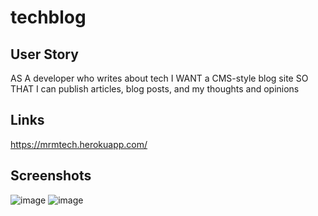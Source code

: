 # techblog

## User Story 

AS A developer who writes about tech
I WANT a CMS-style blog site
SO THAT I can publish articles, blog posts, and my thoughts and opinions

## Links 
https://mrmtech.herokuapp.com/

## Screenshots
![image](https://github.com/MattrMoore/techblog/assets/114311012/6afabf19-3295-4843-ae86-8146713085f3)
![image](https://github.com/MattrMoore/techblog/assets/114311012/e178bccf-399b-4a2e-bfbf-e79762273f00)
